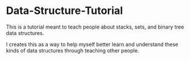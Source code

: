# Data-Structure-Tutorial
This is a tutorial meant to teach people about stacks, sets, and binary tree data structures.

I creates this as a way to help myself better learn and understand these kinds of data structures
through teaching other people.
